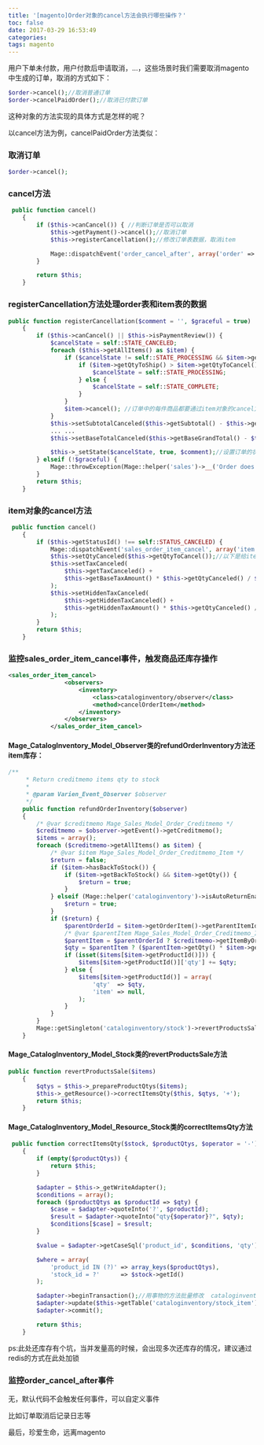 ```yaml
---
title: '[magento]Order对象的cancel方法会执行哪些操作？'
toc: false
date: 2017-03-29 16:53:49
categories:
tags: magento
---
```


用户下单未付款，用户付款后申请取消，...，这些场景时我们需要取消magento中生成的订单，取消的方式如下：


```php
$order->cancel();//取消普通订单
$order->cancelPaidOrder();//取消已付款订单
```

这种对象的方法实现的具体方式是怎样的呢？


<!--more-->
以cancel方法为例，cancelPaidOrder方法类似：

### 取消订单
``` php
$order->cancel();
```

### cancel方法
``` php app/code/core/Mage/Sales/Model/Order.php
 public function cancel()
    {
        if ($this->canCancel()) { //判断订单是否可以取消
            $this->getPayment()->cancel();//取消订单
            $this->registerCancellation();//修改订单表数据，取消item

            Mage::dispatchEvent('order_cancel_after', array('order' => $this));//抛出order_cancel_after事件
        }

        return $this;
    }
```


### registerCancellation方法处理order表和item表的数据
``` php app/code/core/Mage/Sales/Model/Order.php
public function registerCancellation($comment = '', $graceful = true)
    {
        if ($this->canCancel() || $this->isPaymentReview()) {
            $cancelState = self::STATE_CANCELED;
            foreach ($this->getAllItems() as $item) {
                if ($cancelState != self::STATE_PROCESSING && $item->getQtyToRefund()) {
                    if ($item->getQtyToShip() > $item->getQtyToCancel()) {
                        $cancelState = self::STATE_PROCESSING;
                    } else {
                        $cancelState = self::STATE_COMPLETE;
                    }
                }
                $item->cancel(); //订单中的每件商品都要通过item对象的cancel方法处理一遍
            }
            $this->setSubtotalCanceled($this->getSubtotal() - $this->getSubtotalInvoiced());//以下是给order表中跟取消订单相关的字段赋值
            ... ...
            $this->setBaseTotalCanceled($this->getBaseGrandTotal() - $this->getBaseTotalPaid());

            $this->_setState($cancelState, true, $comment);//设置订单的状态
        } elseif (!$graceful) {
            Mage::throwException(Mage::helper('sales')->__('Order does not allow to be canceled.'));
        }
        return $this;
    }
```

### item对象的cancel方法
``` php app/code/core/Mage/Sales/Model/Order/Item.php
 public function cancel()
    {
        if ($this->getStatusId() !== self::STATUS_CANCELED) {
            Mage::dispatchEvent('sales_order_item_cancel', array('item'=>$this));//抛出sales_order_item_cancel事件,事件的参数是item对象
            $this->setQtyCanceled($this->getQtyToCancel());//以下是给item表中跟取消item相关的字段赋值
            $this->setTaxCanceled(
                $this->getTaxCanceled() +
                $this->getBaseTaxAmount() * $this->getQtyCanceled() / $this->getQtyOrdered()
            );
            $this->setHiddenTaxCanceled(
                $this->getHiddenTaxCanceled() +
                $this->getHiddenTaxAmount() * $this->getQtyCanceled() / $this->getQtyOrdered()
            );
        }
        return $this;
    }
```

### 监控sales_order_item_cancel事件，触发商品还库存操作
``` xml app/code/core/Mage/CatalogInventory/etc/config.xml
<sales_order_item_cancel>
                <observers>
                    <inventory>
                        <class>cataloginventory/observer</class>
                        <method>cancelOrderItem</method>
                    </inventory>
                </observers>
            </sales_order_item_cancel>
```

####  Mage_CatalogInventory_Model_Observer类的refundOrderInventory方法还item库存：
``` php app/code/core/Mage/CatalogInventory/Model/Observer.php
/**
     * Return creditmemo items qty to stock
     *
     * @param Varien_Event_Observer $observer
     */
    public function refundOrderInventory($observer)
    {
        /* @var $creditmemo Mage_Sales_Model_Order_Creditmemo */
        $creditmemo = $observer->getEvent()->getCreditmemo();
        $items = array();
        foreach ($creditmemo->getAllItems() as $item) {
            /* @var $item Mage_Sales_Model_Order_Creditmemo_Item */
            $return = false;
            if ($item->hasBackToStock()) {
                if ($item->getBackToStock() && $item->getQty()) {
                    $return = true;
                }
            } elseif (Mage::helper('cataloginventory')->isAutoReturnEnabled()) {
                $return = true;
            }
            if ($return) {
                $parentOrderId = $item->getOrderItem()->getParentItemId();
                /* @var $parentItem Mage_Sales_Model_Order_Creditmemo_Item */
                $parentItem = $parentOrderId ? $creditmemo->getItemByOrderId($parentOrderId) : false;
                $qty = $parentItem ? ($parentItem->getQty() * $item->getQty()) : $item->getQty();
                if (isset($items[$item->getProductId()])) {
                    $items[$item->getProductId()]['qty'] += $qty;
                } else {
                    $items[$item->getProductId()] = array(
                        'qty'  => $qty,
                        'item' => null,
                    );
                }
            }
        }
        Mage::getSingleton('cataloginventory/stock')->revertProductsSale($items);
    }
```

####  Mage_CatalogInventory_Model_Stock类的revertProductsSale方法
``` php app/code/core/Mage/CatalogInventory/Model/Stock.php
public function revertProductsSale($items)
    {
        $qtys = $this->_prepareProductQtys($items);
        $this->_getResource()->correctItemsQty($this, $qtys, '+');
        return $this;
    }
```

#### Mage_CatalogInventory_Model_Resource_Stock类的correctItemsQty方法
``` php app/code/core/Mage/CatalogInventory/Model/Resource/Stock.php
 public function correctItemsQty($stock, $productQtys, $operator = '-')
    {
        if (empty($productQtys)) {
            return $this;
        }

        $adapter = $this->_getWriteAdapter();
        $conditions = array();
        foreach ($productQtys as $productId => $qty) {
            $case = $adapter->quoteInto('?', $productId);
            $result = $adapter->quoteInto("qty{$operator}?", $qty);
            $conditions[$case] = $result;
        }

        $value = $adapter->getCaseSql('product_id', $conditions, 'qty');

        $where = array(
            'product_id IN (?)' => array_keys($productQtys),
            'stock_id = ?'      => $stock->getId()
        );

        $adapter->beginTransaction();//用事物的方法批量修改  cataloginventory_stock_item库存表中的库存数量
        $adapter->update($this->getTable('cataloginventory/stock_item'), array('qty' => $value), $where);
        $adapter->commit();

        return $this;
    }
```

ps:此处还库存有个坑，当并发量高的时候，会出现多次还库存的情况，建议通过redis的方式在此处加锁

###     监控order_cancel_after事件

无，默认代码不会触发任何事件，可以自定义事件

比如订单取消后记录日志等



最后，珍爱生命，远离magento


